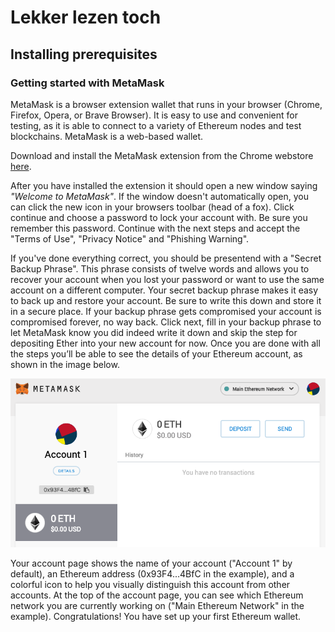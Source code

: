 # Lekker lezen toch

## Installing prerequisites

### Getting started with MetaMask

MetaMask is a browser extension wallet that runs in your browser (Chrome, Firefox, Opera, or Brave Browser). It is easy to use and convenient for testing, as it is able to connect to a variety of Ethereum nodes and test blockchains. MetaMask is a web-based wallet.

Download and install the MetaMask extension from the Chrome webstore [here](https://chrome.google.com/webstore/detail/metamask/nkbihfbeogaeaoehlefnkodbefgpgknn).

After you have installed the extension it should open a new window saying _"Welcome to MetaMask"_. If the window doesn't automatically open, you can click the new icon in your browsers toolbar (head of a fox). Click continue and choose a password to lock your account with. Be sure you remember this password. Continue with the next steps and accept the "Terms of Use", "Privacy Notice" and "Phishing Warning".

If you've done everything correct, you should be presentend with a "Secret Backup Phrase". This phrase consists of twelve words and allows you to recover your account when you lost your password or want to use the same account on a different computer. Your secret backup phrase makes it easy to back up and restore your account. Be sure to write this down and store it in a secure place. If your backup phrase gets compromised your account is compromised forever, no way back. Click next, fill in your backup phrase to let MetaMask know you did indeed write it down and skip the step for depositing Ether into your new account for now. Once you are done with all the steps you’ll be able to see the details of your Ethereum account, as shown in the image below.

![New Account](images/new_account.png)

Your account page shows the name of your account ("Account 1" by default), an Ethereum address (0x93F4...4BfC in the example), and a colorful icon to help you visually distinguish this account from other accounts. At the top of the account page, you can see which Ethereum network you are currently working on ("Main Ethereum Network" in the example).
Congratulations! You have set up your first Ethereum wallet.
